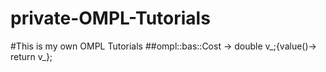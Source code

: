 # private-OMPL-Tutorials
  #This is my own OMPL Tutorials
   ##ompl::bas::Cost -> double v_;{value()-> return v_};
